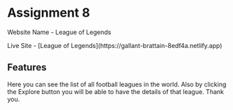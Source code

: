 # Assignment 8

<p>Website Name - League of Legends</p>
Live Site - [League of Legends](https://gallant-brattain-8edf4a.netlify.app)

## Features
Here you can see the list of all football leagues in the world. Also by clicking the Explore button you will be able to have the details of that league. Thank you.

